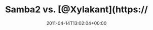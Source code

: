 ---
retweeted: false
source: <a href="http://www.echofon.com/" rel="nofollow">Echofon</a>
entities:
  hashtags: []
  symbols: []
  user_mentions:
  - name: Felix Gilcher
    screen_name: Xylakant
    indices:
    - '11'
    - '20'
    id_str: '40266143'
    id: '40266143'
  urls: []
display_text_range:
- '0'
- '33'
favorite_count: '0'
id_str: '58515361955459073'
truncated: false
retweet_count: '0'
id: '58515361955459073'
created_at: Thu Apr 14 13:02:04 +0000 2011
favorited: false
full_text: Samba2 vs. [@Xylakant](https://twitter.com/Xylakant) - round two.
lang: en
tags:
- pesos:twitter
date: '2011-04-14T13:02:04+00:00'
src: https://twitter.com/bascht/status/58515361955459073
original_url: https://twitter.com/bascht/status/58515361955459073
type: twitter_tweet
text: Samba2 vs. [@Xylakant](https://twitter.com/Xylakant) - round two.
title: Samba2 vs. [@Xylakant](https://

---